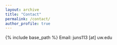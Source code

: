 ```yaml
---
layout: archive
title: "Contact"
permalink: /contact/
author_profile: true
---
```

{% include base_path %}
Email: juns113 [at] uw.edu